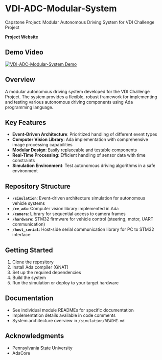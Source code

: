 # VDI-ADC-Modular-System
Capstone Project: Modular Autonomous Driving System for VDI Challenge Project

**[Project Website](https://sites.psu.edu/behrendseniordesign/2025/04/28/vdi-autonomous-driving-challenge/)**

## Demo Video
[![VDI-ADC-Modular-System Demo](https://github.com/user-attachments/assets/a2d15290-aac0-46cb-83b5-398e4d8e0d32)](https://www.youtube.com/watch?v=VIDEO_ID)

## Overview
A modular autonomous driving system developed for the VDI Challenge Project. The system provides a flexible, robust framework for implementing and testing various autonomous driving components using Ada programming language.

## Key Features
- **Event-Driven Architecture**: Prioritized handling of different event types
- **Computer Vision Library**: Ada implementation with comprehensive image processing capabilities
- **Modular Design**: Easily replaceable and testable components
- **Real-Time Processing**: Efficient handling of sensor data with time constraints
- **Simulation Environment**: Test autonomous driving algorithms in a safe environment

## Repository Structure
- **`/simulation`**: Event-driven architecture simulation for autonomous vehicle systems
- **`/cv_ada`**: Computer vision library implemented in Ada
- **`/camera`**: Library for sequential access to camera frames
- **`/hardware`**: STM32 firmware for vehicle control (steering, motor, UART communication)
- **`/host_serial`**: Host-side serial communication library for PC to STM32 interface

## Getting Started
1. Clone the repository
2. Install Ada compiler (GNAT)
3. Set up the required dependencies
4. Build the system
5. Run the simulation or deploy to your target hardware

## Documentation
- See individual module READMEs for specific documentation
- Implementation details available in code comments
- System architecture overview in `/simulation/README.md`

## Acknowledgments
- Pennsylvania State University
- AdaCore

